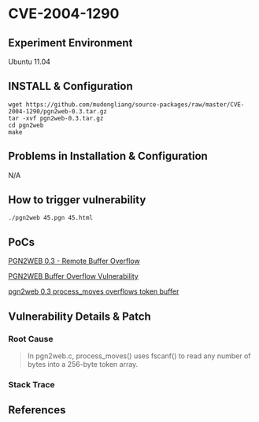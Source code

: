 # CVE-2004-1290

## Experiment Environment

Ubuntu 11.04

## INSTALL & Configuration

```
wget https://github.com/mudongliang/source-packages/raw/master/CVE-2004-1290/pgn2web-0.3.tar.gz
tar -xvf pgn2web-0.3.tar.gz
cd pgn2web
make
```

## Problems in Installation & Configuration

N/A

## How to trigger vulnerability

```
./pgn2web 45.pgn 45.html
```

## PoCs

[PGN2WEB 0.3 - Remote Buffer Overflow](https://www.exploit-db.com/exploits/25023/)

[PGN2WEB Buffer Overflow Vulnerability](https://www.securityfocus.com/bid/12023/exploit)

[pgn2web 0.3 process_moves overflows token buffer](http://securesoftware.list.cr.yp.to/archive/0/35)

## Vulnerability Details & Patch

### Root Cause

> In pgn2web.c, process_moves() uses fscanf() to read any
> number of bytes into a 256-byte token array.

### Stack Trace

## References
